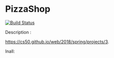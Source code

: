 # PizzaShop

[![Build Status](https://travis-ci.org/salah-ahmed/PizzaShop.svg?branch=master)](https://travis-ci.org/salah-ahmed/PizzaShop)

Description :

<https://cs50.github.io/web/2018/spring/projects/3>.

Inall:
